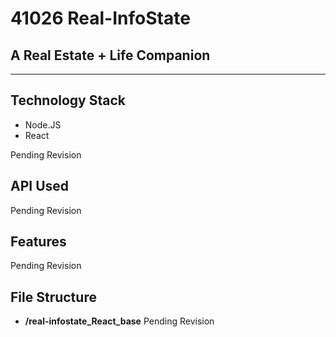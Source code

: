 # 41026 Real-InfoState

## A Real Estate + Life Companion 
<hr>

## Technology Stack
- Node.JS
- React 
  
Pending Revision

## API Used

Pending Revision

## Features

Pending Revision

## File Structure
- **/real-infostate_React_base**
Pending Revision